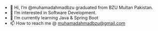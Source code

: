 - 👋 Hi, I’m @muhamadahmadbzu graduated from BZU Multan Pakistan.
- 👀 I’m interested in Software Development.
- 🌱 I’m currently learning Java & Spring Boot
- 📫 How to reach me @ muhamadahmadbzu@gmail.com

<!---
muhamadahmadbzu/muhamadahmadbzu is a ✨ special ✨ repository because its `README.md` (this file) appears on your GitHub profile.
You can click the Preview link to take a look at your changes.
--->
